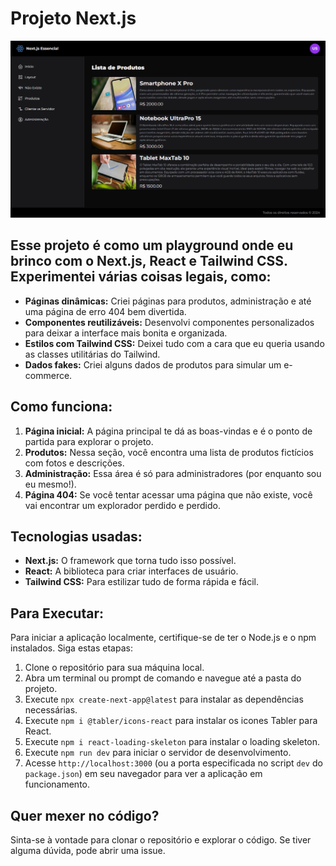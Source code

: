 # **Projeto Next.js**

<img src="src/imagem/Projeto.png">


## **Esse projeto é como um playground onde eu brinco com o Next.js, React e Tailwind CSS. Experimentei várias coisas legais, como:**

* **Páginas dinâmicas:** Criei páginas para produtos, administração e até uma página de erro 404 bem divertida.
* **Componentes reutilizáveis:** Desenvolvi componentes personalizados para deixar a interface mais bonita e organizada.
* **Estilos com Tailwind CSS:** Deixei tudo com a cara que eu queria usando as classes utilitárias do Tailwind.
* **Dados fakes:** Criei alguns dados de produtos para simular um e-commerce.

## **Como funciona:**

1. **Página inicial:** A página principal te dá as boas-vindas e é o ponto de partida para explorar o projeto.
2. **Produtos:** Nessa seção, você encontra uma lista de produtos fictícios com fotos e descrições.
3. **Administração:** Essa área é só para administradores (por enquanto sou eu mesmo!).
4. **Página 404:** Se você tentar acessar uma página que não existe, você vai encontrar um explorador perdido e perdido. 

## **Tecnologias usadas:**

* **Next.js:** O framework que torna tudo isso possível.
* **React:** A biblioteca para criar interfaces de usuário.
* **Tailwind CSS:** Para estilizar tudo de forma rápida e fácil.

## **Para Executar:**

Para iniciar a aplicação localmente, certifique-se de ter o Node.js e o npm instalados. Siga estas etapas:

1. Clone o repositório para sua máquina local.
2. Abra um terminal ou prompt de comando e navegue até a pasta do projeto.
3. Execute `npx create-next-app@latest` para instalar as dependências necessárias.
4. Execute `npm i @tabler/icons-react` para instalar os icones Tabler para React.
5. Execute `npm i react-loading-skeleton` para instalar o loading skeleton.
6. Execute `npm run dev` para iniciar o servidor de desenvolvimento.
7. Acesse `http://localhost:3000` (ou a porta especificada no script `dev` do `package.json`) em seu navegador para ver a aplicação em funcionamento.

## **Quer mexer no código?**

Sinta-se à vontade para clonar o repositório e explorar o código. Se tiver alguma dúvida, pode abrir uma issue. 
